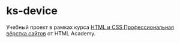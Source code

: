 # ks-device

Учебный проект в рамках курса [HTML и CSS Профессиональная вёрстка сайтов](https://htmlacademy.ru/intensive/htmlcss) от HTML Academy.

